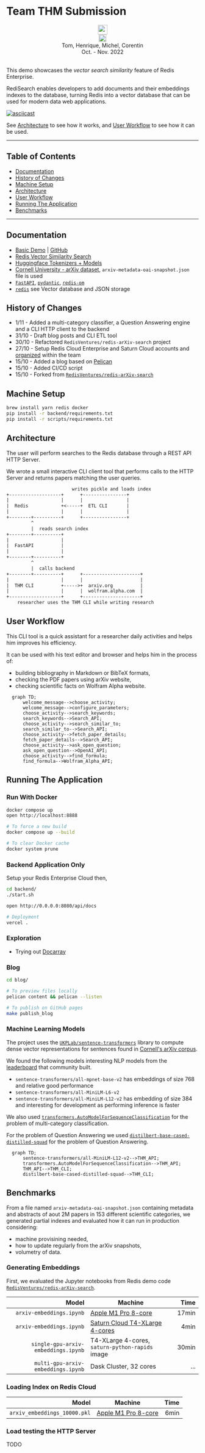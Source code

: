 # Team THM Submission

<div align="center">
    <img src="backend/thm/data/redis-logo.png" height="25"/> <br/>
    <img src="backend/thm/data/artefact-logo.png" height="20"/><br/>
    Tom, Henrique, Michel, Corentin<br/>
    Oct. - Nov. 2022
</div>
<br/>

This demo showcases the _vector search similarity_ feature of Redis Enterprise.

RediSearch enables developers to add documents and their embeddings indexes to the database, turning Redis into a vector database that can be used for modern data web applications.

[![asciicast](https://asciinema.org/a/CGtMSoSe0Fp8dn9nbLpzzbdbM.svg)](https://asciinema.org/a/CGtMSoSe0Fp8dn9nbLpzzbdbM)

See [Architecture](#architecture) to see how it works, and [User Workflow](#user-workflow) to see how it can be used.

------------------------------

## Table of Contents

- [Documentation](#documentation)
- [History of Changes](#history-of-changes)
- [Machine Setup](#machine-setup)
- [Architecture](#architecture)
- [User Workflow](#user-workflow)
- [Running The Application](#running-the-application)
- [Benchmarks](#benchmarks)

------------------------------

## Documentation

- [Basic Demo](https://docsearch.redisventures.com) | [GitHub](https://github.com/RedisVentures/redis-arXiv-search)
- [Redis Vector Similarity Search](https://redis.io/docs/stack/search/reference/vectors)
- [Huggingface Tokenizers + Models](https://huggingface.co/sentence-transformers)
- [Cornell University - arXiv dataset](https://www.kaggle.com/Cornell-University/arxiv), `arxiv-metadata-oai-snapshot.json` file is used
- [`FastAPI`](https://fastapi.tiangolo.com/), [`pydantic`](https://pydantic-docs.helpmanual.io/), [`redis-om`](https://redis.io/docs/stack/get-started/tutorials/stack-python/)
- [`redis`](https://redis.io/docs/stack/) see Vector database and JSON storage

## History of Changes

- 1/11 - Added a multi-category classifier, a Question Answering engine and a CLI HTTP client to the backend
- 31/10 - Draft blog posts and CLI ETL tool
- 30/10 - Refactored `RedisVentures/redis-arXiv-search` project
- 27/10 - Setup Redis Cloud Enterprise and Saturn Cloud accounts and [organized](https://github.com/orgs/artefactory/projects/7) within the team
- 15/10 - Added a blog based on [Pelican](https://getpelican.com)
- 15/10 - Added CI/CD script
- 15/10 - Forked from [`RedisVentures/redis-arXiv-search`](https://github.com/RedisVentures/redis-arXiv-search)

## Machine Setup

```sh
brew install yarn redis docker
pip install -r backend/requirements.txt
pip install -r scripts/requirements.txt
```

## Architecture

The user will perform searches to the Redis database through a REST API HTTP Server.

We wrote a small interactive CLI client tool that performs calls to the HTTP Server and returns papers matching the user queries.

```txt
                        writes pickle and loads index
+-------------------+      +----------------+
|                   |      |                |
|  Redis            +<-----+  ETL CLI       |
|                   |      |                |
+--------+----------+      +----------------+
         ^
         |  reads search index
+--------+----------+
|                   |
|  FastAPI          |
|                   |
+--------+----------+
         ^
         |  calls backend
+--------+----------+      +---------------------+
|                   |      |                     |
|  THM CLI          +----->+  arxiv.org          |
|                   |      |  wolfram.alpha.com  |
+-------------------+      +---------------------+
    researcher uses the THM CLI while writing research
```

## User Workflow

This CLI tool is a quick assistant for a researcher daily activities and helps him improves his efficiency.

It can be used with his text editor and browser and helps him in the process of:

- building bibliography in Markdown or BibTeX formats,
- checking the PDF papers using arXiv website,
- checking scientific facts on Wolfram Alpha website.

```mermaid
  graph TD;
      welcome_message-->choose_activity;
      welcome_message-->configure_parameters;
      choose_activity-->search_keywords;
      search_keywords-->Search_API;
      choose_activity-->search_similar_to;
      search_similar_to-->Search_API;
      choose_activity-->fetch_paper_details;
      fetch_paper_details-->Search_API;
      choose_activity-->ask_open_question;
      ask_open_question-->OpenAI_API;
      choose_activity-->find_formula;
      find_formula-->Wolfram_Alpha_API;
```

## Running The Application

### Run With Docker

```sh
docker compose up
open http://localhost:8888

# To force a new build
docker compose up --build

# To clear Docker cache
docker system prune
```

### Backend Application Only

Setup your Redis Enterprise Cloud then,

```sh
cd backend/
./start.sh

open http://0.0.0.0:8080/api/docs

# Deployment
vercel .
```

### Exploration

- Trying out [Docarray](https://docarray.jina.ai)

### Blog

```sh
cd blog/

# To preview files locally
pelican content && pelican --listen

# To publish on GitHub pages
make publish_blog
```

### Machine Learning Models

The project uses the [`UKPLab/sentence-transformers`](https://github.com/UKPLab/sentence-transformers) library to compute dense vector representations for sentences found in [Cornell's arXiv corpus](https://www.kaggle.com/Cornell-University/arxiv).

We found the following models interesting NLP models from the [leaderboard](https://huggingface.co/spaces/mteb/leaderboard) that community built.

- `sentence-transformers/all-mpnet-base-v2` has embeddings of size 768 and relative good performance
- `sentence-transformers/all-MiniLM-L6-v2`
- `sentence-transformers/all-MiniLM-L12-v2` has embedding of size 384 and interesting for development as performing inference is faster

We also used [`transformers.AutoModelForSequenceClassification`](https://huggingface.co/transformers/v3.0.2/model_doc/auto.html#automodelforsequenceclassification) for the problem of multi-category classification.

For the problem of Question Answering we used [`distilbert-base-cased-distilled-squad`](https://huggingface.co/distilbert-base-cased-distilled-squad) for the problem of Question Answering.

```mermaid
  graph TD;
      sentence-transformers/all-MiniLM-L12-v2-->THM_API;
      transformers.AutoModelForSequenceClassification-->THM_API;
      THM_API-->THM_CLI;
      distilbert-base-cased-distilled-squad-->THM_CLI;
```

## Benchmarks

From a file named `arxiv-metadata-oai-snapshot.json` containing metadata and abstracts of aout 2M papers in 153 different scientific categories, we generated partial indexes and evaluated how it can run in production considering:

- machine provisining needed,
- how to update regularly from the arXiv snapshots,
- volumetry of data.

### Generating Embeddings

First, we evaluated the Jupyter notebooks from Redis demo code [`RedisVentures/redis-arXiv-search`](https://github.com/RedisVentures/redis-arXiv-search/tree/main/data).

| Model                    | Machine                      | Time   |
|-------------------------:|------------------------------|-------:|
|            `arxiv-embeddings.ipynb` | [Apple M1 Pro 8-core](https://www.apple.com/macbook-pro-14-and-16/specs/) | 17min |
|            `arxiv-embeddings.ipynb` | [Saturn Cloud T4-XLarge 4-cores](https://saturncloud.io/plans/hosted/) | 4min |
| `single-gpu-arxiv-embeddings.ipynb` | T4-XLarge 4-cores, `saturn-python-rapids` image | 30min |
|  `multi-gpu-arxiv-embeddings.ipynb` | Dask Cluster, 32 cores | ... |

### Loading Index on Redis Cloud

| Model                    | Machine                      | Time   |
|-------------------------:|------------------------------|-------:|
| `arxiv_embeddings_10000.pkl` | [Apple M1 Pro 8-core](https://www.apple.com/macbook-pro-14-and-16/specs/) | 6min |

### Load testing the HTTP Server

TODO

